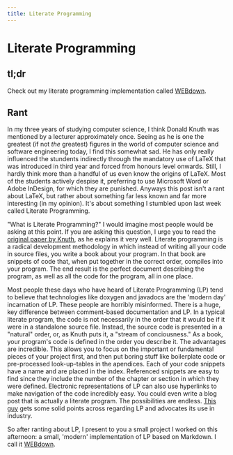 ```yaml
---
title: Literate Programming
---
```

# Literate Programming

## tl;dr
Check out my literate programming implementation called [WEBdown](https://github.com/jellymann/WEBdown).

## Rant

In my three years of studying computer science, I think Donald Knuth was mentioned by a lecturer approximately once. Seeing as he is one the greatest (if not _the_ greatest) figures in the world of computer science and software engineering today, I find this somewhat sad. He has only really influenced the stundents indirectly through the mandatory use of LaTeX that was introduced in third year and forced from honours level onwards. Still, I hardly think more than a handful of us even know the origins of LaTeX. Most of the students actively despise it, preferring to use Microsoft Word or Adobe InDesign, for which they are punished. Anyways this post isn't a rant about LaTeX, but rather about something far less known and far more interesting (in my opinion). It's about something I stumbled upon last week called Literate Programming.

"What is Literate Programming?" I would imagine most people would be asking at this point. If you are asking this question, I urge you to read the [original paper by Knuth](http://www.literateprogramming.com/knuthweb.pdf), as he explains it very well. Literate programming is a radical development methodology in which instead of writing all your code in source files, you write a book about your program. In that book are snippets of code that, when put together in the correct order, compiles into your program. The end result is the perfect document describing the program, as well as all the code for the program, all in one place.

Most people these days who have heard of Literate Programming (LP) tend to believe that technologies like doxygen and javadocs are the 'modern day' incarnation of LP. These people are horribly misinformed. There is a huge, key difference between comment-based documentation and LP. In a typical literate program, the code is not necessarily in the order that it would be if it were in a standalone source file. Instead, the source code is presented in a "natural" order, or, as Knuth puts it, a "stream of conciousness." As a book, your program's code is defined in the order you describe it. The advantages are incredible. This allows you to focus on the important or fundamental pieces of your project first, and then put boring stuff like boilerplate code or pre-processed look-up-tables in the apendices. Each of your code snippets have a name and are placed in the index. Referenced snippets are easy to find since they include the number of the chapter or section in which they were defined. Electronic representations of LP can also use hyperlinks to make navigation of the code incredibly easy. You could even write a blog post that is actually a literate program. The possibilities are endless. [This guy](http://youtu.be/Av0PQDVTP4A) gets some solid points across regarding LP and advocates its use in industry.

So after ranting about LP, I present to you a small project I worked on this afternoon: a small, 'modern' implementation of LP based on Markdown. I call it [WEBdown](https://github.com/jellymann/WEBdown).
